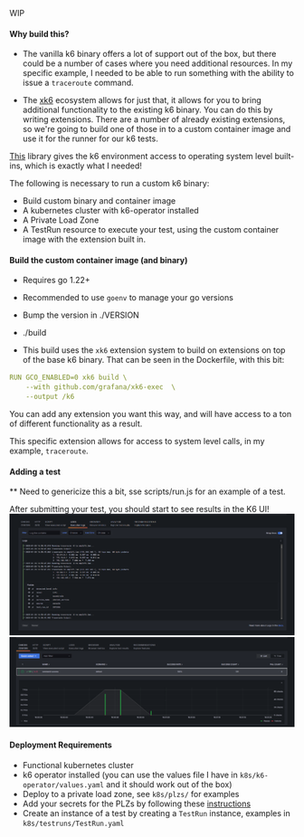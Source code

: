 WIP

#### Why build this?

* The vanilla k6 binary offers a lot of support out of the box, but there could be a number of cases where you need additional resources. In my specific example, I needed to be able to run something with the ability to issue a `traceroute` command. 

* The [xk6](https://github.com/grafana/xk6) ecosystem allows for just that, it allows for you to bring additional functionality to the existing k6 binary. You can do this by writing extensions. There are a number of already existing extensions, so we're going to build one of those in to a custom container image and use it for the runner for our k6 tests.

[This](https://github.com/grafana/xk6-exec) library gives the k6 environment access to operating system level built-ins, which is exactly what I needed!

The following is necessary to run a custom k6 binary:

* Build custom binary and container image
* A kubernetes cluster with k6-operator installed
* A Private Load Zone
* A TestRun resource to execute your test, using the custom container image with the extension built in. 


#### Build the custom container image (and binary)

* Requires go 1.22+
* Recommended to use `goenv` to manage your go versions

* Bump the version in ./VERSION
* ./build

* This build uses the `xk6` extension system to build on extensions on top of the base k6 binary. That can be seen in the Dockerfile, with this bit:
```yaml
RUN GCO_ENABLED=0 xk6 build \
    --with github.com/grafana/xk6-exec  \
    --output /k6
```

You can add any extension you want this way, and will have access to a ton of different functionality as a result.

This specific extension allows for access to system level calls, in my example, `traceroute`. 


#### Adding a test

** Need to genericize this a bit, sse scripts/run.js for an example of a test.


After submitting your test, you should start to see results in the K6 UI!
![alt text](image.png)
![alt text](graph.png)

#### Deployment Requirements

* Functional kubernetes cluster
* k6 operator installed (you can use the values file I have in `k8s/k6-operator/values.yaml` and it should work out of the box)
* Deploy to a private load zone, see `k8s/plzs/` for examples
* Add your secrets for the PLZs by following these [instructions](https://grafana.com/docs/grafana-cloud/testing/k6/author-run/private-load-zone-v2/#create-the-plz-crd)
* Create an instance of a test by creating a `TestRun` instance, examples in `k8s/testruns/TestRun.yaml`  